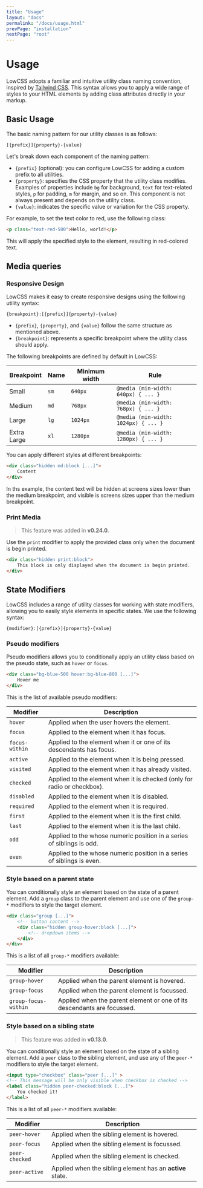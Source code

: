 ```yaml
---
title: "Usage"
layout: "docs"
permalink: "/docs/usage.html"
prevPage: "installation"
nextPage: "root"
---
```


# Usage

LowCSS adopts a familiar and intuitive utility class naming convention, inspired by [Tailwind CSS](https://www.tailwindcss.com). This syntax allows you to apply a wide range of styles to your HTML elements by adding class attributes directly in your markup.

## Basic Usage

The basic naming pattern for our utility classes is as follows:

```
[{prefix}]{property}-{value}
```

Let's break down each component of the naming pattern:

- `{prefix}` (optional): you can configure LowCSS for adding a custom prefix to all utilities.
- `{property}`: specifies the CSS property that the utility class modifies. Examples of properties include `bg` for background, `text` for text-related styles, `p` for padding, `m` for margin, and so on. This component is not always present and depends on the utility class.
- `{value}`: indicates the specific value or variation for the CSS property. 

For example, to set the text color to red, use the following class:

```html
<p class="text-red-500">Hello, world!</p>
```

This will apply the specified style to the element, resulting in red-colored text.

## Media queries

### Responsive Design

LowCSS makes it easy to create responsive designs using the following utility syntax: 

```
{breakpoint}:[{prefix}]{property}-{value}
```

- `{prefix}`, `{property}`, and `{value}` follow the same structure as mentioned above.
- `{breakpoint}`: represents a specific breakpoint where the utility class should apply. 

The following breakpoints are defined by default in LowCSS:

| Breakpoint | Name | Minimum width | Rule |
|------------|------|---------------|------|
| Small | `sm` | `640px` | `@media (min-width: 640px) { ... }` |
| Medium | `md` | `768px` | `@media (min-width: 768px) { ... }` |
| Large | `lg` | `1024px` | `@media (min-width: 1024px) { ... }` |
| Extra Large | `xl` | `1280px` | `@media (min-width: 1280px) { ... }` |

You can apply different styles at different breakpoints:

```html
<div class="hidden md:block [...]">
    Content
</div>
```

In ths example, the content text will be hidden at screens sizes lower than the medium breakpoint, and visible is screens sizes upper than the medium breakpoint.

### Print Media

> This feature was added in **v0.24.0**.

Use the `print` modifier to apply the provided class only when the document is begin printed.

```html
<div class="hidden print:block">
    This block is only displayed when the document is begin printed.
</div>
```


## State Modifiers

LowCSS includes a range of utility classes for working with state modifiers, allowing you to easily style elements in specific states. We use the following syntax:

```
{modifier}:[{prefix}]{property}-{value}
```

### Pseudo modifiers

Pseudo modifiers allows you to conditionally apply an utility class based on the pseudo state, such as `hover` or `focus`.

```html
<div class="bg-blue-500 hover:bg-blue-800 [...]">
    Hover me
</div>
```

This is the list of available pseudo modifiers:

| Modifier | Description |
|----------|-------------|
| `hover` | Applied when the user hovers the element. |
| `focus` | Applied to the element when it has focus. |
| `focus-within` | Applied to the element when it or one of its descendants has focus. |
| `active` | Applied to the element when it is being pressed. |
| `visited` | Applied to the element when it has already visited. |
| `checked` | Applied to the element when it is checked (only for radio or checkbox). |
| `disabled` | Applied to the element when it is disabled. |
| `required` | Applied to the element when it is required. |
| `first` | Applied to the element when it is the first child. |
| `last` | Applied to the element when it is the last child. |
| `odd` | Applied to the whose numeric position in a series of siblings is odd. |
| `even` | Applied to the whose numeric position in a series of siblings is even. |

### Style based on a parent state

You can conditionally style an element based on the state of a parent element. Add a `group` class to the parent element and use one of the `group-*` modifiers to style the target element.

```html
<div class="group [...]">
    <!-- button content -->
    <div class="hidden group-hover:block [...]">
        <!-- dropdown items -->
    </div>
</div>
```

This is a list of all `group-*` modifiers available:

| Modifier | Description |
|----------|-------------|
| `group-hover` | Applied when the parent element is hovered. |
| `group-focus` | Applied when the parent element is focussed. |
| `group-focus-within` | Applied when the parent element or one of its descendants are focussed. |

### Style based on a sibling state

> This feature was added in **v0.13.0**.

You can conditionally style an element based on the state of a sibling element. Add a `peer` class to the sibling element, and use any of the `peer-*` modifiers to style the target element.

```html
<input type="checkbox" class="peer [...]" >
<!-- This message will be only visible when checkbox is checked -->
<label class="hidden peer-checked:block [...]">
    You checked it!
</label>
```

This is a list of all `peer-*` modifiers available:

| Modifier | Description |
|----------|-------------|
| `peer-hover` | Applied when the sibling element is hovered. |
| `peer-focus` | Applied when the sibling element is focussed. |
| `peer-checked` | Applied when the sibling element is checked. |
| `peer-active` | Applied when the sibling element has an <b>active</b> state. |

